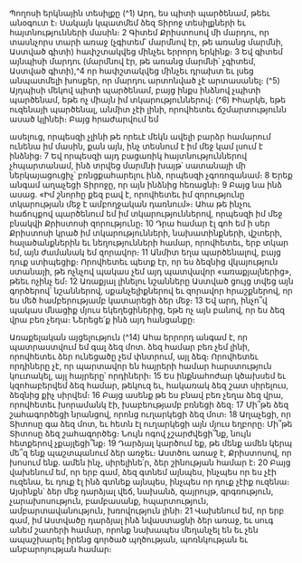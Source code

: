 
Պողոսի երկնային տեսիլքը
(^1) Արդ, ես պիտի պարծենամ, թեեւ անօգուտ է։ Սակայն կպատմեմ ձեզ Տիրոջ տեսիլքների եւ հայտնությունների
մասին։ 2 Գիտեմ Քրիստոսով մի մարդու, որ տասնչորս տարի առաջ (չգիտեմ՝ մարմնով էր, թե առանց մարմնի, Աստված
գիտի) հափշտակվեց մինչեւ երրորդ երկինք։ 3 Եվ գիտեմ այնպիսի մարդու (մարմնով էր, թե առանց մարմնի՝ չգիտեմ,
Աստված գիտի),^4 որ հափշտակվեց մինչեւ դրախտ եւ լսեց անպատմելի խոսքեր, որ մարդու արտոնված չէ արտասանել։
(^5) Այդպիսի մեկով պիտի պարծենամ, բայց ինքս ինձնով չպիտի պարծենամ, եթե ոչ միայն իմ տկարություններով։
(^6) Իհարկե, եթե ուզենայի պարծենալ, անմիտ չէի լինի, որովհետեւ ճշմարտությունն ասած կլինեի։ Բայց հրաժարվում եմ


ասելուց, որպեսզի չլինի թե որեւէ մեկն ավելի բարձր համարում ունենա իմ մասին, քան այն, ինչ տեսնում է իմ մեջ կամ
լսում է ինձնից։ 7 Եվ որպեսզի այդ բացառիկ հայտնություններով չհպարտանամ, ինձ տրվեց մարմնի խայթ՝ սատանայի
մի ներկայացուցիչ՝ բռնցքահարելու ինձ, որպեսզի չգոռոզանամ։ 8 Երեք անգամ աղաչեցի Տիրոջը, որ այն ինձնից
հեռացնի։ 9 Բայց նա ինձ ասաց. «Իմ շնորհը քեզ բավ է, որովհետեւ իմ զորությունը տկարության մեջ է ամբողջական
դառնում»։ Ահա թե ինչու հաճույքով պարծենում եմ իմ տկարություններով, որպեսզի իմ մեջ բնակվի Քրիստոսի
զորությունը։ 10 Դրա համար էլ գոհ եմ ի սեր Քրիստոսի կրած իմ տկարությունների, նախատինքների, վշտերի,
հալածանքներին եւ նեղությունների համար, որովհետեւ, երբ տկար եմ, այն ժամանակ եմ զորավոր։ 11 Անմիտ եղա
պարծենալով, բայց դուք ստիպեցիք։ Որովհետեւ պետք էր, որ ես ձեզնից վկայություն ստանայի, թե ոչնչով պակաս չեմ
այդ պատվավոր «առաքյալներից», թեեւ ոչինչ եմ։ 12 Առաքյալ լինելու նշանները Աստված ցույց տվեց այն գործերով՝
նշաններով, սքանչելիքներով եւ զորավոր հրաշքներով, որ ես մեծ համբերությամբ կատարեցի ձեր մեջ։ 13 Եվ արդ, ինչո՞վ
պակաս մնացիք մյուս եկեղեցիներից, եթե ոչ այն բանով, որ ես ձեզ վրա բեռ չեղա։ Ներեցե՛ք ինձ այդ հանցանքը։

Առաքելական այցելություն
(^14) Ահա երրորդ անգամ է, որ պատրաստվում եմ գալ ձեզ մոտ. ձեզ համար բեռ չեմ լինի, որովհետեւ ձեր ունեցածը չեմ
փնտրում, այլ ձեզ։ Որովհետեւ որդիները չէ, որ պարտավոր են հայրերի համար հարստություն կուտակել, այլ հայրերը՝
որդիների։ 15 Ես ինքնահոժար կծախսեմ եւ կզոհաբերվեմ ձեզ համար, թեկուզ եւ, հակառակ ձեզ շատ սիրելուս, ձեզնից
քիչ սիրվեմ։ 16 Բայց ասենք թե ես բնավ բեռ չեղա ձեզ վրա, որովհետեւ խորամանկ էի, խաբեությամբ բռնեցի ձեզ։ 17 Մի՞թե
ձեզ շահագործեցի նրանցով, որոնց ուղարկեցի ձեզ մոտ։ 18 Աղաչեցի, որ Տիտոսը գա ձեզ մոտ, եւ հետն էլ ուղարկեցի այն
մյուս եղբորը։ Մի՞թե Տիտոսը ձեզ շահագործեց։ Նույն ոգով չշարժվեցի՞նք, նույն հետքերով չքայլեցի՞նք։ 19 Դարձյալ
կարծում եք, թե մենք ամեն կերպ մե՞զ ենք պաշտպանում ձեր առջեւ։ Աստծու առաջ է, Քրիստոսով, որ խոսում ենք.
ամեն ինչ, սիրելինե՛ր, ձեր շինության համար է։ 20 Բայց վախենում եմ, որ երբ գամ, ձեզ գտնեմ այնպես, ինչպես որ ես չէի
ուզենա, եւ դուք էլ ինձ գտնեք այնպես, ինչպես որ դուք չէիք ուզենա։ Այսինքն՝ ձեր մեջ դարձյալ վեճ, նախանձ, զայրույթ,
գրգռություն, չարախոսություն, բամբասանք, հպարտություն, ամբարտավանություն, խռովություն լինի։ 21 Վախենում
եմ, որ երբ գամ, իմ Աստվածը դարձյալ ինձ նվաստացնի ձեր առաջ, եւ սուգ անեմ շատերի համար, որոնք նախապես
մեղանչել են եւ չեն ապաշխարել իրենց գործած պղծության, պոռնկության եւ անբարոյության համար։
